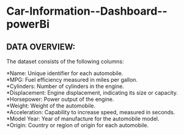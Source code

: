 # Car-Information--Dashboard--powerBi

## DATA OVERVIEW:
The dataset consists of the following columns:

*Name: Unique identifier for each automobile.<br>
*MPG: Fuel efficiency measured in miles per gallon.<br>
*Cylinders: Number of cylinders in the engine.<br>
*Displacement: Engine displacement, indicating its size or capacity.<br>
*Horsepower: Power output of the engine.<br>
*Weight: Weight of the automobile.<br>
*Acceleration: Capability to increase speed, measured in seconds.<br>
*Model Year: Year of manufacture for the automobile model.<br>
*Origin: Country or region of origin for each automobile.<br>
